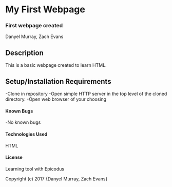 # My First Webpage

### First webpage created

Danyel Murray, Zach Evans

## Description
This is a basic webpage created to learn HTML.

## Setup/Installation Requirements

-Clone in repository
-Open simple HTTP server in the top level of the cloned directory.
-Open web browser of your choosing

#### Known Bugs
-No known bugs

#### Technologies Used
HTML

#### License
Learning tool with Epicodus

Copyright (c) 2017 {Danyel Murray, Zach Evans}
